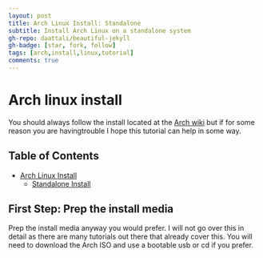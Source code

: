 ```yaml
---
layout: post
title: Arch Linux Install: Standalone
subtitle: Install Arch Linux on a standalone system
gh-repo: daattali/beautiful-jekyll
gh-badge: [star, fork, follow]
tags: [arch,install,linux,tutorial]
comments: true
---
```

# Arch linux install
You should always follow the install located at the [Arch wiki](https://wiki.archlinux.org/index.php/installation_guide) but if for some reason you are havingtrouble I hope this tutorial can help in some way.
## Table of Contents
* [Arch Linux Install](#Arch-Linux-Install)
  * [Standalone Install](#Standalone-Install)


## First Step: Prep the install media
Prep the install media anyway you would prefer. I will not go over this in detail as there are many tutorials out there that already cover this. You will need to download the Arch ISO and use a bootable usb or cd if you prefer.
